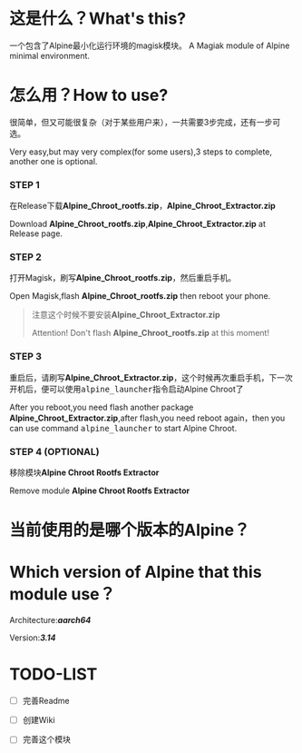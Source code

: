 # 这是什么？What's this?
一个包含了Alpine最小化运行环境的magisk模块。
A Magiak module of Alpine minimal environment.
# 怎么用？How to use?
很简单，但又可能很复杂（对于某些用户来），一共需要3步完成，还有一步可选。

Very easy,but may very complex(for some users),3 steps to complete, another one is optional.

### STEP 1
在Release下载**Alpine_Chroot_rootfs.zip**，**Alpine_Chroot_Extractor.zip**

Download **Alpine_Chroot_rootfs.zip**,**Alpine_Chroot_Extractor.zip** at Release page.

### STEP 2
打开Magisk，刷写**Alpine_Chroot_rootfs.zip**，然后重启手机。

Open Magisk,flash **Alpine_Chroot_rootfs.zip** then reboot your phone.

> 注意这个时候不要安装**Alpine_Chroot_Extractor.zip**
>
> Attention! Don't flash **Alpine_Chroot_rootfs.zip** at this moment!

### STEP 3
重启后，请刷写**Alpine_Chroot_Extractor.zip**，这个时候再次重启手机，下一次开机后，便可以使用<kbd>alpine_launcher</kbd>指令启动Alpine Chroot了

After you reboot,you need flash another package **Alpine_Chroot_Extractor.zip**,after flash,you need reboot again，then you can use command <kbd>alpine_launcher</kbd> to start Alpine Chroot.

### STEP 4 (OPTIONAL)
移除模块**Alpine Chroot Rootfs Extractor**

Remove module **Alpine Chroot Rootfs Extractor**

# 当前使用的是哪个版本的Alpine？

# Which version of Alpine that this module use？
Architecture:***aarch64***

Version:***3.14***

# TODO-LIST
- [ ] 完善Readme

- [ ] 创建Wiki

- [ ] 完善这个模块
